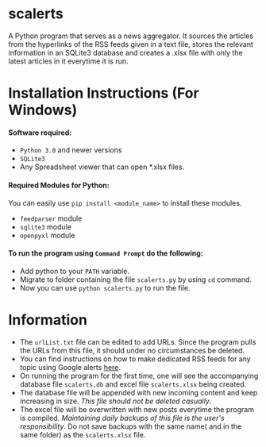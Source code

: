 # scalerts
A Python program that serves as a news aggregator. It sources the articles from the hyperlinks of the RSS feeds given in a text file, stores the relevant information in an SQLite3 database and creates a .xlsx file with only the latest articles in it everytime it is run.

# Installation Instructions (For Windows)

#### Software required:
* `Python 3.0` and newer versions
* `SQLite3`
* Any Spreadsheet viewer that can open *.xlsx files.

#### Required Modules for Python:
You can easily use `pip install <module_name>` to install these modules.
* `feedparser` module
* `sqlite3` module
* `openpyxl` module

#### To run the program using `Command Prompt` do the following:
* Add python to your `PATH` variable.
* Migrate to folder containing the file `scalerts.py` by using `cd` command.
* Now you can use `python scalerts.py` to run the file.
 
# Information

* The `urlList.txt` file can be edited to add URLs. Since the program pulls the URLs from this file, it should under no circumstances be deleted.
* You can find instructions on how to make dedicated RSS feeds for any topic using Google alerts [here](https://support.google.com/alerts/?hl=en#4815700).
* On running the program for the first time, one will see the accompanying database file `scalerts.db` and excel file `scalerts.xlsx` being created.
 * The database file will be appended with new incoming content and keep increasing in size. _This file should not be deleted casually_.
 * The excel file will be overwritten with new posts everytime the program is compiled. *Maintaining daily backups of this file is the user's responsibility*. Do not save backups with the same name( and in the same folder) as the `scalerts.xlsx` file.
